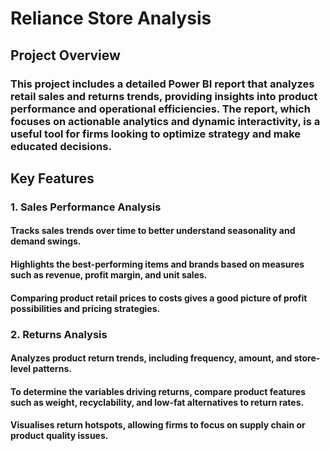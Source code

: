 # Reliance Store Analysis

## Project Overview
### This project includes a detailed Power BI report that analyzes retail sales and returns trends, providing insights into product performance and operational efficiencies. The report, which focuses on actionable analytics and dynamic interactivity, is a useful tool for firms looking to optimize strategy and make educated decisions.

## Key Features
### 1. Sales Performance Analysis
#### Tracks sales trends over time to better understand seasonality and demand swings.
#### Highlights the best-performing items and brands based on measures such as revenue, profit margin, and unit sales.
#### Comparing product retail prices to costs gives a good picture of profit possibilities and pricing strategies.

### 2. Returns Analysis
#### Analyzes product return trends, including frequency, amount, and store-level patterns.
#### To determine the variables driving returns, compare product features such as weight, recyclability, and low-fat alternatives to return rates.
#### Visualises return hotspots, allowing firms to focus on supply chain or product quality issues.
